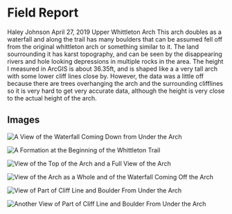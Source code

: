 # Field Report
Haley Johnson
April 27, 2019
Upper Whittleton Arch
This arch doubles as a waterfall and along the trail has many boulders that can be assumed fell off from the original whittleton arch or something similar to it. The land sourrounding it has karst topography, and can be seen by the disappearing rivers and hole looking depressions in multiple rocks in the area.
The height I measured in ArcGIS is about 36.35ft, and is shaped like a a very tall arch with some lower cliff lines close by. However, the data was a little off because there are trees overhanging the arch and the surrounding clifflines so it is very hard to get very accurate data, although the height is very close to the actual height of the arch.

## Images
![A View of the Waterfall Coming Down from Under the Arch](https://hrjo227.github.io/rrg/Basemap/waterfall_view.jpg)

![A Formation at the Beginning of the Whittleton Trail](https://hrjo227.github.io/rrg/Basemap/trail_formation.jpg)

![View of the Top of the Arch and a Full View of the Arch](https://hrjo227.github.io/rrg/Basemap/view_outside.jpg)

![View of the Arch as a Whole and of the Waterfall Coming Off the Arch](https://hrjo227.github.io/rrg/Basemap/view_outside_2.jpg)

![View of Part of Cliff Line and Boulder From Under the Arch](https://hrjo227.github.io/rrg/Basemap/view_under.jpg)

![Another View of Part of Cliff Line and Boulder From Under the Arch](https://hrjo227.github.io/rrg/Basemap/view_under_2.jpg)